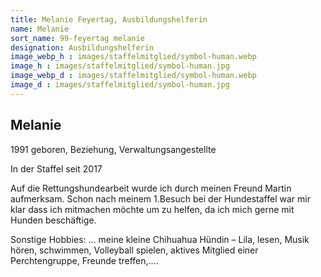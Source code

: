 ```yaml
---
title: Melanie Feyertag, Ausbildungshelferin
name: Melanie
sort_name: 99-feyertag melanie
designation: Ausbildungshelferin
image_webp_h : images/staffelmitglied/symbol-human.webp
image_h : images/staffelmitglied/symbol-human.jpg
image_webp_d : images/staffelmitglied/symbol-human.webp
image_d : images/staffelmitglied/symbol-human.jpg
---
```

## Melanie
1991 geboren, Beziehung, Verwaltungsangestellte

In der Staffel seit 2017

Auf die Rettungshundearbeit wurde ich durch meinen Freund Martin aufmerksam. Schon nach meinem 1.Besuch bei der Hundestaffel war mir klar dass ich mitmachen möchte um zu helfen, da ich mich gerne mit Hunden beschäftige.

Sonstige Hobbies: … meine kleine Chihuahua Hündin – Lila, lesen, Musik hören, schwimmen, Volleyball spielen, aktives Mitglied einer Perchtengruppe, Freunde treffen,….
